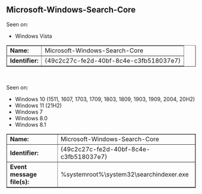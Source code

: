 ## Microsoft-Windows-Search-Core

Seen on:
* Windows Vista

<table border="1" class="docutils">
  <tbody>
    <tr>
      <td><b>Name:</b></td>
      <td>Microsoft-Windows-Search-Core</td>
    </tr>
    <tr>
      <td><b>Identifier:</b></td>
      <td>{49c2c27c-fe2d-40bf-8c4e-c3fb518037e7}</td>
    </tr>
  </tbody>
</table>

&nbsp;

Seen on:
* Windows 10 (1511, 1607, 1703, 1709, 1803, 1809, 1903, 1909, 2004, 20H2)
* Windows 11 (21H2)
* Windows 7
* Windows 8.0
* Windows 8.1

<table border="1" class="docutils">
  <tbody>
    <tr>
      <td><b>Name:</b></td>
      <td>Microsoft-Windows-Search-Core</td>
    </tr>
    <tr>
      <td><b>Identifier:</b></td>
      <td>{49c2c27c-fe2d-40bf-8c4e-c3fb518037e7}</td>
    </tr>
    <tr>
      <td><b>Event message file(s):</b></td>
      <td>%systemroot%\system32\searchindexer.exe</td>
    </tr>
  </tbody>
</table>

&nbsp;

